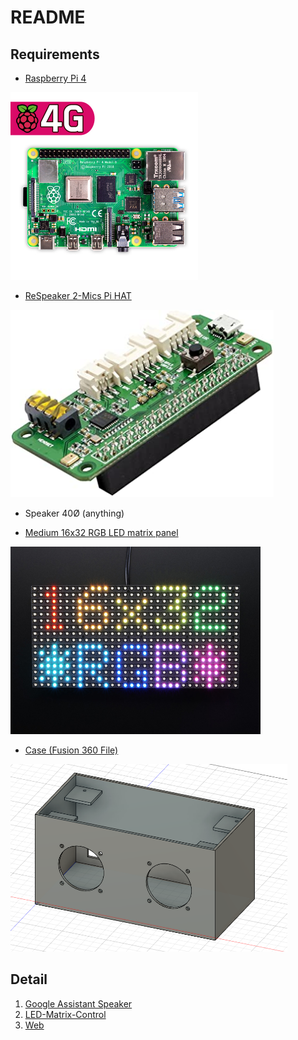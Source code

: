 # README

## Requirements
* [Raspberry Pi 4](https://www.devicemart.co.kr/goods/view?no=12234534)

<img src="./img/1.jpg" height=300>

*  [ReSpeaker 2-Mics Pi HAT](http://www.11st.co.kr/products/2773517100?trTypeCd=21&trCtgrNo=585021)

<img src="./img/2.jpg" height=300>

* Speaker 40Ø (anything)

<div style="page-break-before:always"></div>

* [Medium 16x32 RGB LED matrix panel](https://www.devicemart.co.kr/goods/view?no=1171467)

<img src="./img/3.jpg" height=300>

* [Case (Fusion 360 File)](https://github.com/Hi-Class/README/blob/main/speaker.f3d)

<img src="./img/4.png" height=300>

## Detail
1. [Google Assistant Speaker](http://github.com/Hi-Class/Python)
1. [LED-Matrix-Control](http://github.com/Hi-Class/Cpp)
1. [Web](http://github.com/Hi-Class/Web)